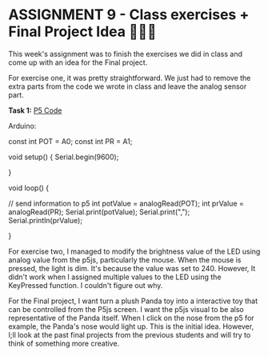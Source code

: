 # **ASSIGNMENT 9 - Class exercises + Final Project Idea** 🎨🔮✨ #
This week's assignment was to finish the exercises we did in class and come up with an idea for the Final project. 

For exercise one, it was pretty straightforward. We just had to remove the extra parts from the code we wrote in class and leave the analog sensor part.

**Task 1:**
[P5 Code](https://editor.p5js.org/insiyam/sketches/aZKDbrgGR)

Arduino:

const int POT = A0;
const int PR = A1;

void setup() {
  Serial.begin(9600);

}

void loop() {

 // send information to p5
  int potValue = analogRead(POT);
  int prValue = analogRead(PR);
  Serial.print(potValue);
  Serial.print(",");
  Serial.println(prValue);

}

For exercise two, I managed to modify the brightness value of the LED using analog value from the p5js, particularly the mouse. 
When the mouse is pressed, the light is dim. It's because the value was set to 240. However, It didn't work when I assigned multiple values to the LED using the KeyPressed function.
I couldn't figure out why.

For the Final project, I want turn a plush Panda toy into a interactive toy that can be controlled from the P5js screen. I want the p5js visual to be also representative of the Panda itself. 
When I click on the nose from the p5 for example, the Panda's nose would light up. This is the initial idea. However, I;ll look at the past final projects from the previous students and will try to think of something more creative.
